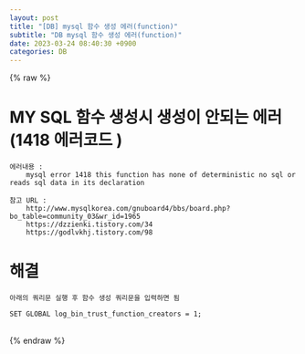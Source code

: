 ```yaml
---  
layout: post  
title: "[DB] mysql 함수 생성 에러(function)"  
subtitle: "DB mysql 함수 생성 에러(function)"  
date: 2023-03-24 08:40:30 +0900  
categories: DB  
---  
```

{% raw %}  
# MY SQL 함수 생성시 생성이 안되는 에러 (1418 에러코드 )  
  
	에러내용 :  
		mysql error 1418 this function has none of deterministic no sql or reads sql data in its declaration  
  
	참고 URL :  
		http://www.mysqlkorea.com/gnuboard4/bbs/board.php?bo_table=community_03&wr_id=1965  
		https://dzzienki.tistory.com/34  
		https://godlvkhj.tistory.com/98  
  
# 해결  
	아래의 쿼리문 실행 후 함수 생성 쿼리문을 입력하면 됨  
  
	SET GLOBAL log_bin_trust_function_creators = 1;  
  
                                                                                                                                                                                                                                                                                                                                                                                                                                         
{% endraw %}